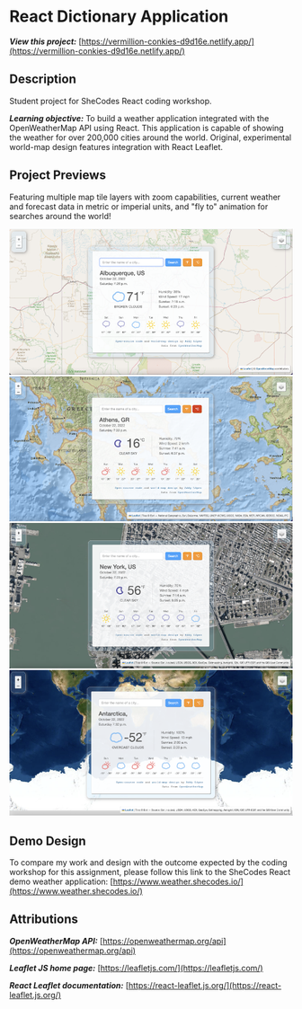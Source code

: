 # React Dictionary Application

**_View this project:_** [https://vermillion-conkies-d9d16e.netlify.app/](https://vermillion-conkies-d9d16e.netlify.app/)

## Description

Student project for SheCodes React coding workshop.

**_Learning objective:_** To build a weather application integrated with the OpenWeatherMap API using React. This application is capable of showing the weather for over 200,000 cities around the world. Original, experimental world-map design features integration with React Leaflet.

## Project Previews

Featuring multiple map tile layers with zoom capabilities, current weather and forecast data in metric or imperial units, and "fly to" animation for searches around the world!

![Preview 1 of React Weather Application with World Map Design](./src/preview/react-weather-app-preview-1.png)
![Preview 2 of React Weather Application with World Map Design](./src/preview/react-weather-app-preview-2.png)
![Preview 3 of React Weather Application with World Map Design](./src/preview/react-weather-app-preview-3.png)
![Preview 4 of React Weather Application with World Map Design](./src/preview/react-weather-app-preview-4.png)

## Demo Design

To compare my work and design with the outcome expected by the coding workshop for this assignment, please follow this link to the SheCodes React demo weather application: [https://www.weather.shecodes.io/](https://www.weather.shecodes.io/)

## Attributions

**_OpenWeatherMap API:_** [https://openweathermap.org/api](https://openweathermap.org/api)

**_Leaflet JS home page:_** [https://leafletjs.com/](https://leafletjs.com/)

**_React Leaflet documentation:_** [https://react-leaflet.js.org/](https://react-leaflet.js.org/)
